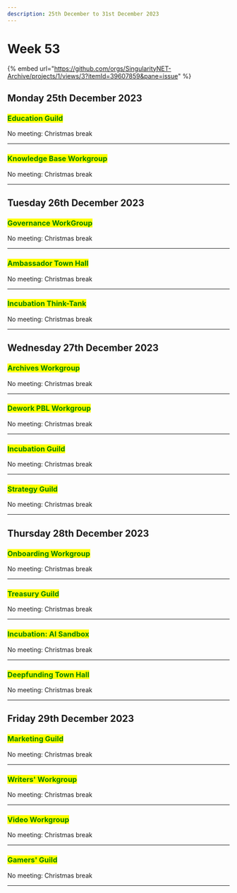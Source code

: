 ```yaml
---
description: 25th December to 31st December 2023
---
```


# Week 53

{% embed url="https://github.com/orgs/SingularityNET-Archive/projects/1/views/3?itemId=39607859&pane=issue" %}

## Monday 25th December 2023 <a href="#docs-internal-guid-4c78e875-7fff-08ca-0e62-a7b2aa7d9bed" id="docs-internal-guid-4c78e875-7fff-08ca-0e62-a7b2aa7d9bed"></a>

### <mark style="color:green;">Education Guild</mark>

No meeting: Christmas break

***

### <mark style="color:green;">Knowledge Base Workgroup</mark>

No meeting: Christmas break

***

## Tuesday 26th December 2023

### <mark style="color:green;">Governance WorkGroup</mark>

No meeting: Christmas break

***

### <mark style="color:green;">Ambassador Town Hall</mark>

No meeting: Christmas break

***

### <mark style="color:green;">Incubation Think-Tank</mark>

No meeting: Christmas break

***

## Wednesday 27th December 2023

### <mark style="color:green;">Archives Workgroup</mark>

No meeting: Christmas break

***

### <mark style="color:green;">Dework PBL Workgroup</mark>

No meeting: Christmas break

***

### <mark style="color:green;">Incubation Guild</mark>

No meeting: Christmas break

***

### <mark style="color:green;">Strategy Guild</mark>

No meeting: Christmas break

***

## Thursday 28th December 2023

### <mark style="color:green;">Onboarding Workgroup</mark>

No meeting: Christmas break

***

### <mark style="color:green;">Treasury Guild</mark>

No meeting: Christmas break

***

### <mark style="color:green;">Incubation: AI Sandbox</mark>

No meeting: Christmas break

***

### <mark style="color:green;">Deepfunding Town Hall</mark>

No meeting: Christmas break

***

## Friday 29th December 2023

### <mark style="color:green;">Marketing Guild</mark>

No meeting: Christmas break

***

### <mark style="color:green;">Writers' Workgroup</mark>

No meeting: Christmas break

***

### <mark style="color:green;">Video Workgroup</mark>

No meeting: Christmas break

***

### <mark style="color:green;">Gamers' Guild</mark>

No meeting: Christmas break

***
